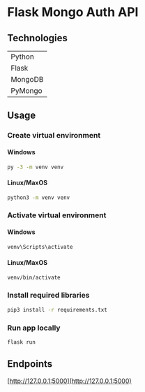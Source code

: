 # Flask Mongo Auth API

## Technologies

|         |
|---------|
| Python  |
| Flask   |
| MongoDB |
| PyMongo |

## Usage

### Create virtual environment

#### Windows

```bash
py -3 -m venv venv
```

#### Linux/MaxOS

```bash
python3 -m venv venv
```

### Activate virtual environment

#### Windows

```bash
venv\Scripts\activate
```

#### Linux/MaxOS

```bash
venv/bin/activate
```

### Install required libraries

```bash
pip3 install -r requirements.txt
```

### Run app locally

```bash
flask run
```

## Endpoints

[http://127.0.0.1:5000](http://127.0.0.1:5000)
    